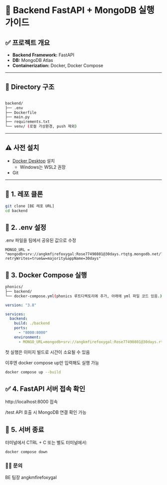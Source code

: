 # 🐳 Backend FastAPI + MongoDB 실행 가이드

## ✅ 프로젝트 개요

- **Backend Framework:** FastAPI
- **DB:** MongoDB Atlas
- **Containerization:** Docker, Docker Compose

---

## 📁 Directory 구조

```bash

backend/
├── .env
├── Dockerfile
├── main.py
├── requirements.txt
└── venv/ (로컬 가상환경, push 제외)
```



---

## ⚠️ 사전 설치

- [Docker Desktop](https://www.docker.com/products/docker-desktop/) 설치  
  - Windows는 WSL2 권장
- Git

---

## 🔧 1. 레포 클론

```bash
git clone [BE 레포 URL]
cd backend
```

## 🔧 2. .env 설정
.env 파일을 팀에서 공유된 값으로 수정

```env
MONGO_URL = "mongodb+srv://angkmfirefoxygal:Rose77490801@30days.rtqtg.mongodb.net/?retryWrites=true&w=majority&appName=30days"
```

## 🔧 3. Docker Compose 실행

```bash
phonics/
├── backend/
└── docker-compose.yml(phonics 루트디렉토리에 추가, 아래에 yml 파일 코드 있음.)
```

```yml
version: "3.8"

services:
  backend:
    build: ./backend
    ports:
      - "8000:8000"
    environment:
      - MONGO_URL=mongodb+srv://angkmfirefoxygal:Rose77490801@30days.rtqtg.mongodb.net/?retryWrites=true&w=majority&appName=30days
```


첫 실행은 이미지 빌드로 시간이 소요될 수 있음 

이후엔 docker compose up만 입력해도 실행 가능


```bash
docker compose up --build
```




## ✅ 4. FastAPI 서버 접속 확인
http://localhost:8000 접속  

/test API 호출 시 MongoDB 연결 확인 가능  

## 🛑 5. 서버 종료
터미널에서 CTRL + C
또는 별도 터미널에서:

```bash
docker compose down
```

### 🙋‍♀️ 문의
BE 팀장 angkmfirefoxygal

